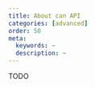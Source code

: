 ```yaml
---
title: About can API
categories: [advanced]
order: 50
meta:
  keywords: ~
  description: ~
---
```


TODO